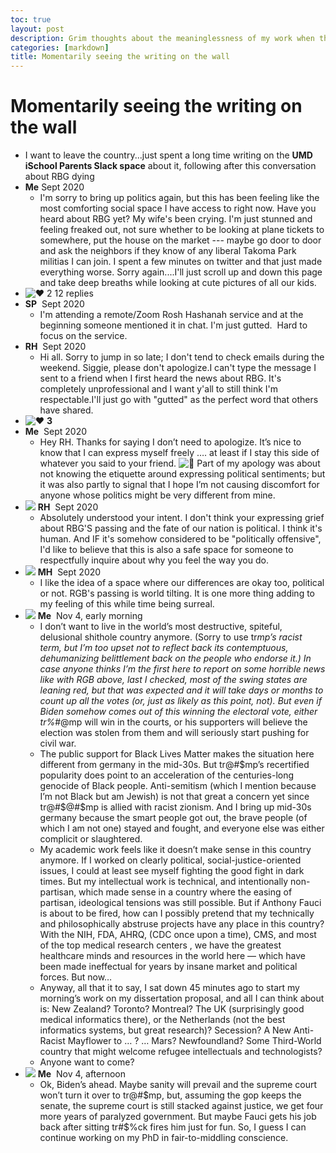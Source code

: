 ```yaml
---
toc: true
layout: post
description: Grim thoughts about the meaninglessness of my work when the country has made clear that it hates science, rationality, and all forms of thoughtfulness.
categories: [markdown]
title: Momentarily seeing the writing on the wall
---
```

# Momentarily seeing the writing on the wall

- I want to leave the country...just spent a long time writing on the **UMD iSchool Parents Slack space** about it, following after this conversation about RBG dying
- **Me** Sept 2020
    - I'm sorry to bring up politics again, but this has been feeling like the most comforting social space I have access to right now. Have you heard about RBG yet? My wife's been crying. I'm just stunned and feeling freaked out, not sure whether to be looking at plane tickets to somewhere, put the house on the market --- maybe go door to door and ask the neighbors if they know of any liberal Takoma Park militias I can join. I spent a few minutes on twitter and that just made everything worse. Sorry again....I'll just scroll up and down this page and take deep breaths while looking at cute pictures of all our kids.
- ![:heart:](https://a.slack-edge.com/production-standard-emoji-assets/10.2/apple-small/2764-fe0f@2x.png)  2     12 replies
- **SP**  Sept 2020
    - I'm attending a remote/Zoom Rosh Hashanah service and at the beginning someone mentioned it in chat. I'm just gutted.  Hard to focus on the service.
- **RH**  Sept 2020
    - Hi all. Sorry to jump in so late; I don't tend to check emails during the weekend. Siggie, please don't apologize.I can't type the message I sent to a friend when I first heard the news about RBG. It's completely unprofessional and I want y'all to still think I'm respectable.I'll just go with "gutted" as the perfect word that others have shared.
- ![:heart:](https://a.slack-edge.com/production-standard-emoji-assets/10.2/apple-small/2764-fe0f@2x.png) **3**
- **Me**  Sept 2020
    - Hey RH. Thanks for saying I don’t need to apologize. It’s nice to know that I can express myself freely …. at least if I stay this side of whatever you said to your friend. ![:slightly_smiling_face:](https://a.slack-edge.com/production-standard-emoji-assets/10.2/apple-medium/1f642@2x.png) Part of my apology was about not knowing the etiquette around expressing political sentiments; but it was also partly to signal that I hope I’m not causing discomfort for anyone whose politics might be very different from mine.
- ![](https://ca.slack-edge.com/T01BFDY9R3J-U01B47XUF7B-d8fe5725c7dc-48) **RH**  Sept 2020
    - Absolutely understood your intent. I don't think your expressing grief about RBG'S passing and the fate of our nation is political. I think it's human. And IF it's somehow considered to be "politically offensive", I'd like to believe that this is also a safe space for someone to respectfully inquire about why you feel the way you do.
- ![](https://ca.slack-edge.com/T01BFDY9R3J-U01ARQNJFTM-eae6aee67fbc-48) **MH**  Sept 2020
    - I like the idea of a space where our differences are okay too, political or not. RGB's passing is world tilting. It is one more thing adding to my feeling of this while time being surreal.
- ![](https://ca.slack-edge.com/T01BFDY9R3J-U01B47XMZ1P-a8ec2887c7e4-48)  **Me**  Nov 4, early morning
    - I don’t want to live in the world’s most destructive, spiteful, delusional shithole country anymore. (Sorry to use tr*mp’s racist term, but I’m too upset not to reflect back its contemptuous, dehumanizing belittlement back on the people who endorse it.) In case anyone thinks I’m the first here to report on some horrible news like with RGB above, last I checked, most of the swing states are leaning red, but that was expected and it will take days or months to count up all the votes (or, just as likely as this point, not). But even if Biden somehow comes out of this winning the electoral vote, either tr%*#@mp will win in the courts, or his supporters will believe the election was stolen from them and will seriously start pushing for civil war.
    - The public support for Black Lives Matter makes the situation here different from germany in the mid-30s. But tr@#$mp’s recertified popularity does point to an acceleration of the centuries-long genocide of Black people. Anti-semitism (which I mention because I’m not Black but am Jewish) is not that great a concern yet since tr@#$@#$mp is allied with racist zionism. And I bring up mid-30s germany because the smart people got out, the brave people (of which I am not one) stayed and fought, and everyone else was either complicit or slaughtered.
    - My academic work feels like it doesn’t make sense in this country anymore. If I worked on clearly political, social-justice-oriented issues, I could at least see myself fighting the good fight in dark times. But my intellectual work is technical, and intentionally non-partisan, which made sense in a country where the easing of partisan, ideological tensions was still possible. But if Anthony Fauci is about to be fired, how can I possibly pretend that my technically and philosophically abstruse projects have any place in this country? With the NIH, FDA, AHRQ, (CDC once upon a time), CMS, and most of the top medical research centers , we have the greatest healthcare minds and resources in the world here — which have been made ineffectual for years by insane market and political forces. But now…
    - Anyway, all that it to say, I sat down 45 minutes ago to start my morning’s work on my dissertation proposal, and all I can think about is: New Zealand? Toronto? Montreal? The UK (surprisingly good medical informatics there), or the Netherlands (not the best informatics systems, but great research)? Secession? A New Anti-Racist Mayflower to … ? … Mars? Newfoundland? Some Third-World country that might welcome refugee intellectuals and technologists?
    - Anyone want to come?
- ![](https://ca.slack-edge.com/T01BFDY9R3J-U01B47XMZ1P-a8ec2887c7e4-48)  **Me**  Nov 4, afternoon
    - Ok, Biden’s ahead. Maybe sanity will prevail and the supreme court won’t turn it over to tr@#$mp, but, assuming the gop keeps the senate, the supreme court is still stacked against justice, we get four more years of paralyzed government. But maybe Fauci gets his job back after sitting tr#$%ck fires him just for fun. So, I guess I can continue working on my PhD in fair-to-middling conscience.

